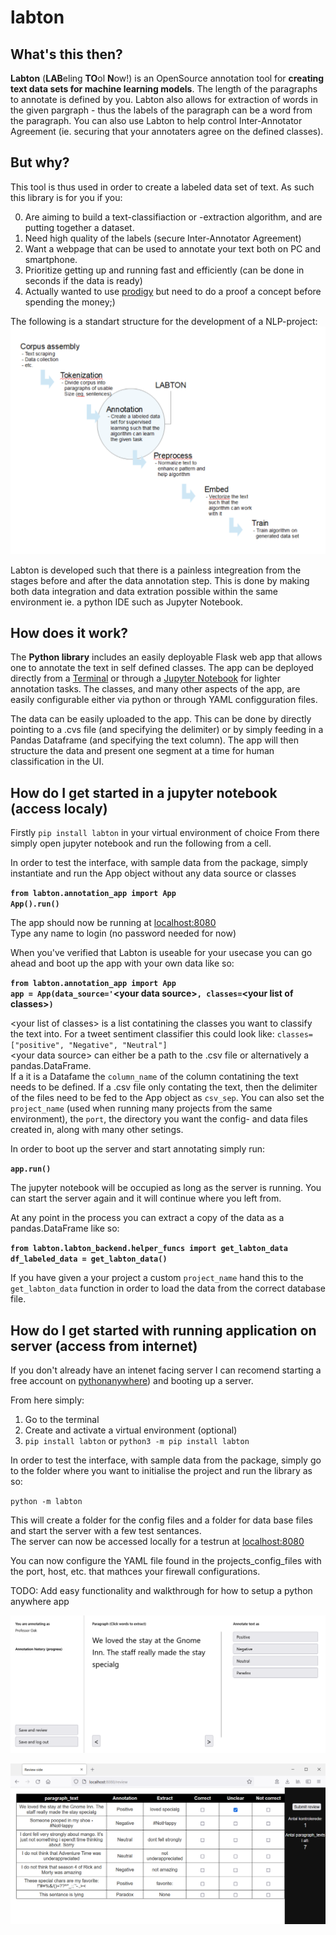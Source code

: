 # labton

## What's this then?
**Labton** (**LAB**eling **TO**ol **N**ow!) is an OpenSource annotation tool for **creating text data sets for machine learning models**. The length of the paragraphs to annotate is defined by you. Labton also allows for extraction of words in the given pargraph - thus the labels of the paragraph can be a word from the paragraph. You can also use Labton to help control Inter-Annotator Agreement (ie. securing that your annotaters agree on the defined classes).

## But why?

This tool is thus used in order to create a labeled data set of text.
As such this library is for you if you:

0. Are aiming to build a text-classifiaction or -extraction algorithm, and are putting together a dataset.
1. Need high quality of the labels (secure Inter-Annotator Agreement)
2. Want a webpage that can be used to annotate your text both on PC and smartphone. 
3. Prioritize getting up and running fast and efficiently (can be done in seconds if the data is ready)
4. Actually wanted to use [prodigy](https://prodi.gy/buy) but need to do a proof a concept before spending the money;)

The following is a standart structure for the development of a NLP-project:
![Review interface](https://raw.githubusercontent.com/Lantow/labton/main/documentation_imgs/labton_workflow_example.PNG) 

Labton is developed such that there is a painless integreation from the stages before and after the data annotation step.
This is done by making both data integration and data extration possible within the same environment ie. a python IDE such as Jupyter Notebook.

## How does it work?

The **Python library** includes an easily deployable Flask web app that allows one to annotate the text in self defined classes. The app can be deployed directly from a [Terminal](#How-do-I-get-started-with-running-application-on-server-(access-from-internet)) or through a [Jupyter Notebook](#How-do-I-get-started-in-a-jupyter-notebook-(access-localy)) for lighter annotation tasks. The classes, and many other aspects of the app, are easily configurable either via python or through YAML configguration files. 

The data can be easily uploaded to the app. This can be done by directly pointing to a .cvs file (and specifying the delimiter) or by simply feeding in a Pandas Dataframe (and specifying the text column). The app will then structure the data and present one segment at a time for human classification in the UI.

## How do I get started in a jupyter notebook (access localy)

Firstly `pip install labton` in your virtual environment of choice
From there simply open jupyter notebook and run the following from a cell.

In order to test the interface, with sample data from the package, simply instantiate and run the App object without any data source or classes 

**`from labton.annotation_app import App`**<br/>
**`App().run()`**

The app should now be running at [localhost:8080](localhost:8080) <br/>
Type any name to login (no password needed for now)

When you've verified that Labton is useable for your usecase you can go ahead and boot up the app with your own data like so:

**`from labton.annotation_app import App`**<br/>
**`app = App(data_source='`\<your data source>`, classes=`\<your list of classes>`)`**

\<your list of classes> is a list contatining the classes you want to classify the text into. For a tweet sentiment classifier this could look like: `classes=["positive", "Negative", "Neutral"]`<br/>
\<your data source> can either be a path to the .csv file or alternatively a pandas.DataFrame. <br/>
If a it is a Datafame the `column_name` of the column contatining the text needs to be defined. If a .csv file only contating the text, then the delimiter of the files need to be fed to the App object as `csv_sep`.
You can also set the `project_name` (used when running many projects from the same environment), the `port`, the directory you want the config- and data files created in, along with many other setings. 

In order to boot up the server and start annotating simply run:

**`app.run()`**

The jupyter notebook will be occupied as long as the server is running.
You can start the server again and it will continue where you left from.

At any point in the process you can extract a copy of the data as a pandas.DataFrame like so:

**`from labton.labton_backend.helper_funcs import get_labton_data`**<br/>
**`df_labeled_data = get_labton_data()`**

If you have given a your project a custom `project_name` hand this to the `get_labton_data` function in order to load the data from the correct database file.

## How do I get started with running application on server (access from internet)

If you don't already have an intenet facing server I can recomend starting a free account on [pythonanywhere](https://eu.pythonanywhere.com/registration/register/beginner/)) and booting up a server.

From here simply:
1. Go to the terminal
2. Create and activate a virtual environment (optional)
3. `pip install labton` or `python3 -m pip install labton`

In order to test the interface, with sample data from the package, simply go to the folder where you want to initialise the project and run the library as so:

`python -m labton`

This will create a folder for the config files and a folder for data base files and start the server with a few test sentances.<br/> The server can now be accessed locally for a testrun at [localhost:8080](localhost:8080)

You can now configure the YAML file found in the projects_config_files with the port, host, etc. that mathces your firewall configurations.

TODO: Add easy functionality and walkthrough for how to setup a python anywhere app

![annotation interface](https://raw.githubusercontent.com/Lantow/labton/main/documentation_imgs/labton_interface_example.PNG)

![Review interface](https://raw.githubusercontent.com/Lantow/labton/main/documentation_imgs/labton_review_interface_example.PNG)
